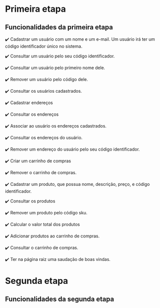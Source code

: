 # Primeira etapa

## Funcionalidades da primeira etapa

✔️ Cadastrar um usuário com um nome e um e-mail. Um usuário irá ter um código identificador único no sistema.

✔️ Consultar um usuário pelo seu código identificador.

✔️ Consultar um usuário pelo primeiro nome dele.

✔️ Remover um usuário pelo código dele.

✔️ Consultar os usuários cadastrados.

✔️ Cadastrar endereços

✔️ Consultar os endereços

✔️ Associar ao usuário os endereços cadastrados.

✔️ Consultar os endereços do usuário.

✔️ Remover um endereço do usuário pelo seu código identificador.

✔️ Criar um carrinho de compras

✔️ Remover o carrinho de compras.

✔️ Cadastrar um produto, que possua nome, descrição, preço, e código identificador.

✔️ Consultar os produtos

✔️ Remover um produto pelo código sku.

✔️ Calcular o valor total dos produtos

✔️ Adicionar produtos ao carrinho de compras.

✔️ Consultar o carrinho de compras.

✔️ Ter na página raiz uma saudação de boas vindas.


# Segunda etapa


## Funcionalidades da segunda etapa
